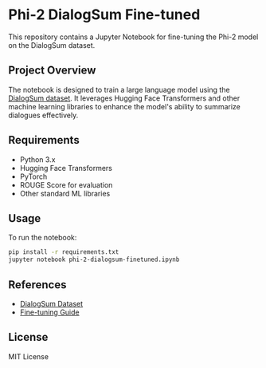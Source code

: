 # Phi-2 DialogSum Fine-tuned

This repository contains a Jupyter Notebook for fine-tuning the Phi-2 model on the DialogSum dataset.

## Project Overview
The notebook is designed to train a large language model using the [DialogSum dataset](https://huggingface.co/datasets/neil-code/dialogsum-test). It leverages Hugging Face Transformers and other machine learning libraries to enhance the model's ability to summarize dialogues effectively.

## Requirements
- Python 3.x
- Hugging Face Transformers
- PyTorch
- ROUGE Score for evaluation
- Other standard ML libraries

## Usage
To run the notebook:
```sh
pip install -r requirements.txt
jupyter notebook phi-2-dialogsum-finetuned.ipynb
```

## References
- [DialogSum Dataset](https://huggingface.co/datasets/neil-code/dialogsum-test)
- [Fine-tuning Guide](https://ai.stackexchange.com/questions/41485)

## License
MIT License

